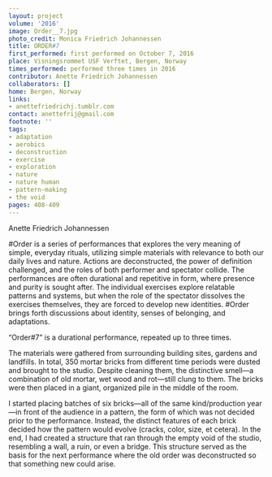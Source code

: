 ```yaml
---
layout: project
volume: '2016'
image: Order__7.jpg
photo_credit: Monica Friedrich Johannessen
title: ORDER#7
first_performed: first performed on October 7, 2016
place: Visningsrommet USF Verftet, Bergen, Norway
times_performed: performed three times in 2016
contributor: Anette Friedrich Johannessen
collaborators: []
home: Bergen, Norway
links:
- anettefriedrichj.tumblr.com
contact: anettefrij@gmail.com
footnote: ''
tags:
- adaptation
- aerobics
- deconstruction
- exercise
- exploration
- nature
- nature human
- pattern-making
- the void
pages: 408-409
---
```


Anette Friedrich Johannessen

#Order is a series of performances that explores the very meaning of simple, everyday rituals, utilizing simple materials with relevance to both our daily lives and nature. Actions are deconstructed, the power of definition challenged, and the roles of both performer and spectator collide. The performances are often durational and repetitive in form, where presence and purity is sought after. The individual exercises explore relatable patterns and systems, but when the role of the spectator dissolves the exercises themselves, they are forced to develop new identities. #Order brings forth discussions about identity, senses of belonging, and adaptations.

“Order#7” is a durational performance, repeated up to three times.

The materials were gathered from surrounding building sites, gardens and landfills. In total, 350 mortar bricks from different time periods were dusted and brought to the studio. Despite cleaning them, the distinctive smell—a combination of old mortar, wet wood and rot—still clung to them. The bricks were then placed in a giant, organized pile in the middle of the room.

I started placing batches of six bricks—all of the same kind/production year—in front of the audience in a pattern, the form of which was not decided prior to the performance. Instead, the distinct features of each brick decided how the pattern would evolve (cracks, color, size, et cetera). In the end, I had created a structure that ran through the empty void of the studio, resembling a wall, a ruin, or even a bridge. This structure served as the basis for the next performance where the old order was deconstructed so that something new could arise.
